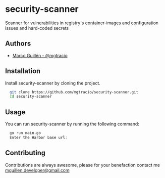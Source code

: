 # security-scanner

Scanner for vulnerabilities in registry's container-images and configuration issues and hard-coded secrets

## Authors

- [Marco Guillén - @mgtracio](https://github.com/mgtracio)

## Installation

Install security-scanner by cloning the project.

```bash
  git clone https://github.com/mgtracio/security-scanner.git
  cd security-scanner
```

## Usage

You can run security-scanner by running the following command:
```bash
  go run main.go
  Enter the Harbor base url: 
```

## Contributing

Contributions are always awesome, please for your benefaction contact me mguillen.developer@gmail.com
